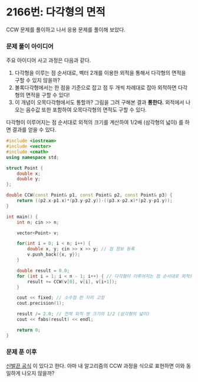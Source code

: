 # 2166번: 다각형의 면적

CCW 문제를 풀이하고 나서 응용 문제를 풀이해 보았다.

### 문제 풀이 아이디어
주요 아이디어 사고 과정은 다음과 같다.
1. 다각형을 이루는 점 순서대로, 벡터 2개를 이용한 외적을 통해서 다각형의 면적을 구할 수 있지 않을까?
2. 볼록다각형에서는 한 점을 기준으로 잡고 점 두 개씩 차례대로 잡아 외적하면 다각형의 면적을 구할 수 있다!
3. 이 개념이 오목다각형에서도 통할까? 그림을 그려 구해본 결과 **통한다.** 외적에서 나오는 음수값 또한 포함하여 오목다각형의 면적도 구할 수 있다.

다각형이 이루어지는 점 순서대로 외적의 크기를 계산하여 1/2배 (삼각형의 넓이) 를 하면 결과를 얻을 수 있다.

```cpp
#include <iostream>
#include <vector>
#include <cmath>
using namespace std;

struct Point {
    double x;
    double y;
};

double CCW(const Point& p1, const Point& p2, const Point& p3) {
    return ((p2.x-p1.x)*(p3.y-p2.y))-((p3.x-p2.x)*(p2.y-p1.y));
}

int main() {
    int n; cin >> n;

    vector<Point> v;

    for(int i = 0; i < n; i++) {
        double x, y; cin >> x >> y; // 점 정보 등록
        v.push_back({x, y});
    }

    double result = 0.0;
    for (int i = 1; i < n - 1; i++) { // 다각형이 이루어지는 점 순서대로 외적의 크기 계산
        result += CCW(v[0], v[i], v[i+1]);
    }

    cout << fixed; // 소수점 한 자리 고정
    cout.precision(1);

    result /= 2.0; // 전체 외적 쌍 크기의 1/2 (삼각형의 넓이)
    cout << fabs(result) << endl;

    return 0;
}
```

### 문제 푼 이후
[신발끈 공식](https://ko.wikipedia.org/wiki/%EC%8B%A0%EB%B0%9C%EB%81%88_%EA%B3%B5%EC%8B%9D) 이 있다고 한다. 아마 내 알고리즘의 CCW 과정을 식으로 표현하면 이와 동일하게 나오지 않을까?
